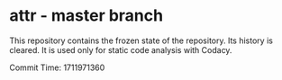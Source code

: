 # attr - master branch

This repository contains the frozen state of the repository.
Its history is cleared. It is used only for static code
analysis with Codacy.

Commit Time: 1711971360
